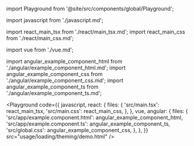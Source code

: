 import Playground from '@site/src/components/global/Playground';

import javascript from './javascript.md';

import react_main_tsx from './react/main_tsx.md';
import react_main_css from './react/main_css.md';

import vue from './vue.md';

import angular_example_component_html from './angular/example_component_html.md';
import angular_example_component_css from './angular/example_component_css.md';
import angular_example_component_ts from './angular/example_component_ts.md';

<Playground
  code={{
    javascript,
    react: {
      files: {
        'src/main.tsx': react_main_tsx,
        'src/main.css': react_main_css,
      },
    },
    vue,
    angular: {
      files: {
        'src/app/example.component.html': angular_example_component_html,
        'src/app/example.component.ts': angular_example_component_ts,
        'src/global.css': angular_example_component_css,
      },
    },
  }}
  src="usage/loading/theming/demo.html"
/>
